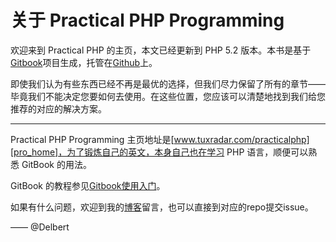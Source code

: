 # 关于 Practical PHP Programming

欢迎来到 Practical PHP 的主页，本文已经更新到 PHP 5.2 版本。本书是基于[Gitbook][gitbook]项目生成，托管在[Github][github]上。

即使我们认为有些东西已经不再是最优的选择，但我们尽力保留了所有的章节——毕竟我们不能决定您要如何去使用。在这些位置，您应该可以清楚地找到我们给您推荐的对应的解决方案。

<hr>

Practical PHP Programming 主页地址是[www.tuxradar.com/practicalphp][pro_home]，为了锻炼自己的英文，本身自己也在学习 PHP 语言，顺便可以熟悉 GitBook 的用法。

GitBook 的教程参见[Gitbook使用入门][gitbook]。

如果有什么问题，欢迎到我的[博客][blog]留言，也可以直接到对应的repo提交issue。

—— @Delbert


[pro_home]: http://www.tuxradar.com/practicalphp
[gitbook]: http://www.wanqingwong.com/gitbook-zh
[blog]: http://delbert.me
[github]: http://github.com
